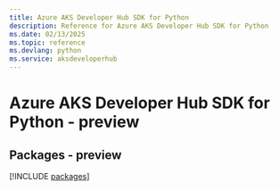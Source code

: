 ```yaml
---
title: Azure AKS Developer Hub SDK for Python
description: Reference for Azure AKS Developer Hub SDK for Python
ms.date: 02/13/2025
ms.topic: reference
ms.devlang: python
ms.service: aksdeveloperhub
---
```

# Azure AKS Developer Hub SDK for Python - preview
## Packages - preview
[!INCLUDE [packages](aks-developer-hub-index.md)]